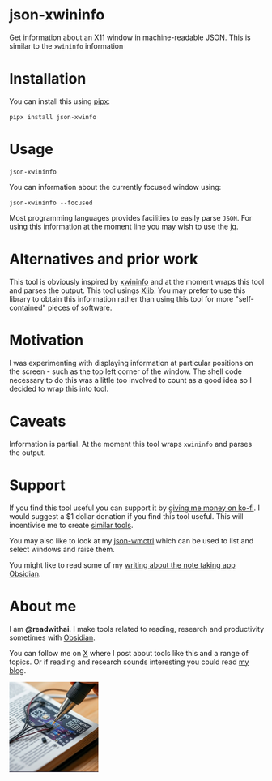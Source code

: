# json-xwininfo
Get information about an X11 window in machine-readable JSON. This is similar to the `xwininfo` information

# Installation
You can install this using [pipx](https://github.com/pypa/pipx):

```
pipx install json-xwinfo
```

# Usage
```
json-xwininfo
```

You can information about the currently focused window using:

```
json-xwininfo --focused
```

Most programming languages provides facilities to easily parse `JSON`. For using this information at the moment line you may wish to use the [jq](https://github.com/jqlang/jq).


# Alternatives and prior work
This tool is obviously inspired by [xwininfo](https://packages.debian.org/buster/x11-utils) and at the moment wraps this tool and parses the output. This tool usings [Xlib](https://github.com/python-xlib/python-xlib). You may prefer to use this library to obtain this information rather than using this tool for more "self-contained" pieces of software.

# Motivation
I was experimenting with displaying information at particular positions on the screen - such as the top left corner of the window. The shell code necessary to do this was a little too involved to count as a good idea so I decided to wrap this into tool.

# Caveats
Information is partial. At the moment this tool wraps `xwininfo` and parses the output.

# Support
If you find this tool useful you can support it by [giving me money on ko-fi](https://ko-fi.com/c/b10db5a742). I would suggest a $1 dollar donation if you find this tool useful. This will incentivise me to create [similar tools](https://readwithai.substack.com/p/my-productivity-tools).

You may also like to look at my [json-wmctrl](https://github.com/talwrii/json-wmctrl) which can be used to list and select windows and raise them.

You might like to read some of my [writing about the note taking app Obsidian](https://readwithai.substack.com/p/what-exactly-is-obsidian).

# About me
I am **@readwithai**. I make tools related to reading, research and productivity sometimes with [Obsidian](https://readwithai.substack.com/p/what-exactly-is-obsidian).

You can follow me on [X](https://x.com/readwithai) where I post about tools like this and a range of topics. Or if reading and research sounds interesting you could read [my blog](https://readwithai.substack.com/).

![@readwithai logo](./logo.png)
